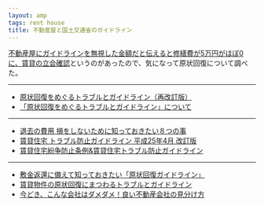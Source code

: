 ```yaml
---
layout: amp
tags: rent house
title: 不動産屋と国土交通省のガイドライン
---
```

<!-- textlint-disable -->
[不動産屋にガイドラインを無視した金額だと伝えると修繕費が5万円がほぼ0に、賃貸の立会確認](http://togetter.com/li/1006650)というのがあったので、気になって原状回復について調べた。
<!-- textlint-enable -->

---

- [原状回復をめぐるトラブルとガイドライン（再改訂版）](http://www.mlit.go.jp/jutakukentiku/house/torikumi/honbun2.pdf)
- [「原状回復をめぐるトラブルとガイドライン」について](http://www.mlit.go.jp/jutakukentiku/house/jutakukentiku_house_tk3_000020.html)

---

- [退去の費用 損をしないために知っておきたい８つの事](https://www.kurachic.jp/column/chintai/cat952/20141018112407.html)
- [賃貸住宅 トラブル防止ガイドライン 平成25年4月 改訂版](http://www.toshiseibi.metro.tokyo.jp/juutaku_seisaku/tintai/310-6-jyuutaku.pdf)
- [賃貸住宅紛争防止条例&賃貸住宅トラブル防止ガイドライン](http://www.toshiseibi.metro.tokyo.jp/juutaku_seisaku/tintai/310-23-00-jyuutaku.pdf)

---

- [敷金返還に備えて知っておきたい「原状回復ガイドライン」](http://suumo.jp/kasu/knowhow/loan/03.html)
- [賃貸物件の原状回復にまつわるトラブルとガイドライン](http://www.homes.co.jp/cont/press/rent/rent_00256/)
- [今どき、こんな会社はダメダメ！良い不動産会社の見分け方](http://www.homes.co.jp/cont/press/rent/rent_00016/)
